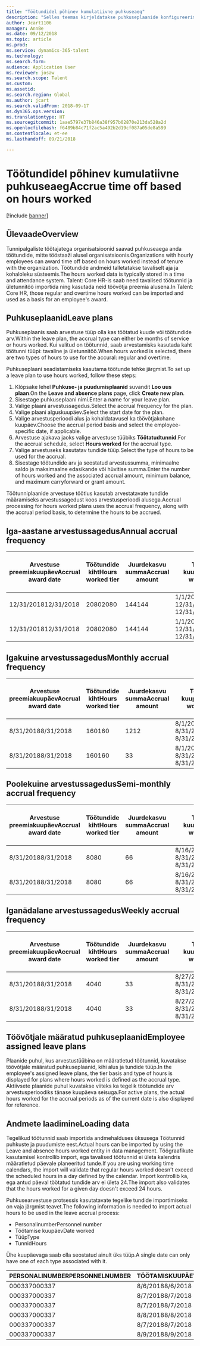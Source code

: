 ```yaml
---
title: "Töötundidel põhinev kumulatiivne puhkuseaeg"
description: "Selles teemas kirjeldatakse puhkuseplaanide konfigureerimist töötundidel põhineva kumulatiivse puhkuseaja arvestamiseks."
author: Jcart1106
manager: AnnBe
ms.date: 09/12/2018
ms.topic: article
ms.prod: 
ms.service: dynamics-365-talent
ms.technology: 
ms.search.form: 
audience: Application User
ms.reviewer: josaw
ms.search.scope: Talent
ms.custom: 
ms.assetid: 
ms.search.region: Global
ms.author: jcart
ms.search.validFrom: 2018-09-17
ms.dyn365.ops.version: 
ms.translationtype: HT
ms.sourcegitcommit: 1aae5797e37b846a38f957b02870e213da528a2d
ms.openlocfilehash: f6489b84c71f2ac5a492b2d19cf087a05de8a599
ms.contentlocale: et-ee
ms.lasthandoff: 09/21/2018

---
```


# <a name="accrue-time-off-based-on-hours-worked"></a><span data-ttu-id="36386-103">Töötundidel põhinev kumulatiivne puhkuseaeg</span><span class="sxs-lookup"><span data-stu-id="36386-103">Accrue time off based on hours worked</span></span>

[!include [banner](includes/banner.md)]


## <a name="overview"></a><span data-ttu-id="36386-104">Ülevaade</span><span class="sxs-lookup"><span data-stu-id="36386-104">Overview</span></span>

<span data-ttu-id="36386-105">Tunnipalgaliste töötajatega organisatsioonid saavad puhkuseaega anda töötundide, mitte tööstaaži alusel organisatsioonis.</span><span class="sxs-lookup"><span data-stu-id="36386-105">Organizations with hourly employees can award time off based on hours worked instead of tenure with the organization.</span></span> <span data-ttu-id="36386-106">Töötundide andmeid talletatakse tavaliselt aja ja kohaloleku süsteemis.</span><span class="sxs-lookup"><span data-stu-id="36386-106">The hours worked data is typically stored in a time and attendance system.</span></span> <span data-ttu-id="36386-107">Talent: Core HR-is saab need tavalised töötunnid ja ületunnitöö importida ning kasutada neid töövõtja preemia alusena.</span><span class="sxs-lookup"><span data-stu-id="36386-107">In Talent: Core HR, those regular and overtime hours worked can be imported and used as a basis for an employee's award.</span></span>

## <a name="leave-plans"></a><span data-ttu-id="36386-108">Puhkuseplaanid</span><span class="sxs-lookup"><span data-stu-id="36386-108">Leave plans</span></span>

<span data-ttu-id="36386-109">Puhkuseplaanis saab arvestuse tüüp olla kas töötatud kuude või töötundide arv.</span><span class="sxs-lookup"><span data-stu-id="36386-109">Within the leave plan, the accrual type can either be months of service or hours worked.</span></span> <span data-ttu-id="36386-110">Kui valitud on töötunnid, saab arvestamisks kasutada kaht töötunni tüüpi: tavaline ja ületunnitöö.</span><span class="sxs-lookup"><span data-stu-id="36386-110">When hours worked is selected, there are two types of hours to use for the accural: regular and overtime.</span></span>

<span data-ttu-id="36386-111">Puhkuseplaani seadistamiseks kasutama töötunde tehke järgmist.</span><span class="sxs-lookup"><span data-stu-id="36386-111">To set up a leave plan to use hours worked, follow these steps:</span></span>

1. <span data-ttu-id="36386-112">Klõpsake lehel **Puhkuse- ja puudumisplaanid** suvandit **Loo uus plaan**.</span><span class="sxs-lookup"><span data-stu-id="36386-112">On the **Leave and absence plans** page, click **Create new plan**.</span></span>
2. <span data-ttu-id="36386-113">Sisestage puhkuseplaani nimi.</span><span class="sxs-lookup"><span data-stu-id="36386-113">Enter a name for your leave plan.</span></span>
3. <span data-ttu-id="36386-114">Valige plaani arvestussagedus.</span><span class="sxs-lookup"><span data-stu-id="36386-114">Select the accrual frequency for the plan.</span></span>
5. <span data-ttu-id="36386-115">Valige plaani alguskuupäev.</span><span class="sxs-lookup"><span data-stu-id="36386-115">Select the start date for the plan.</span></span>
6. <span data-ttu-id="36386-116">Valige arvestusperioodi alus ja kohaldatavusel ka töövõtjakohane kuupäev.</span><span class="sxs-lookup"><span data-stu-id="36386-116">Choose the accrual period basis and select the employee-specific date, if applicable.</span></span>
7. <span data-ttu-id="36386-117">Arvestuse ajakava jaoks valige arvestuse tüübiks **Töötatudtunnid**.</span><span class="sxs-lookup"><span data-stu-id="36386-117">For the accrual schedule, select **Hours worked** for the accrual type.</span></span>
8. <span data-ttu-id="36386-118">Valige arvestuseks kasutatav tundide tüüp.</span><span class="sxs-lookup"><span data-stu-id="36386-118">Select the type of hours to be used for the accrual.</span></span>
9. <span data-ttu-id="36386-119">Sisestage töötundide arv ja seostatud arvestussumma, minimaalne saldo ja maksimaalne edasikande või hüvitise summa.</span><span class="sxs-lookup"><span data-stu-id="36386-119">Enter the number of hours worked and the associated accrual amount, minimum balance, and maximum carryforward or grant amount.</span></span>

<span data-ttu-id="36386-120">Töötunniplaanide arvestuse töötlus kasutab arvestatavate tundide määramiseks arvestussagedust koos arvestusperioodi alusega.</span><span class="sxs-lookup"><span data-stu-id="36386-120">Accrual processing for hours worked plans uses the accrual frequency, along with the accrual period basis, to determine the hours to be accrued.</span></span>

## <a name="annual-accrual-frequency"></a><span data-ttu-id="36386-121">Iga-aastane arvestussagedus</span><span class="sxs-lookup"><span data-stu-id="36386-121">Annual accrual frequency</span></span>

| <span data-ttu-id="36386-122">Arvestuse preemiakuupäev</span><span class="sxs-lookup"><span data-stu-id="36386-122">Accrual award date</span></span>    | <span data-ttu-id="36386-123">Töötundide kiht</span><span class="sxs-lookup"><span data-stu-id="36386-123">Hours worked tier</span></span>    | <span data-ttu-id="36386-124">Juurdekasvu summa</span><span class="sxs-lookup"><span data-stu-id="36386-124">Accrual amount</span></span>        | <span data-ttu-id="36386-125">Töötundide kuupäevad</span><span class="sxs-lookup"><span data-stu-id="36386-125">Hours worked dates</span></span>   | <span data-ttu-id="36386-126">Tegelik töötundide arv</span><span class="sxs-lookup"><span data-stu-id="36386-126">Hours worked actuals</span></span>| <span data-ttu-id="36386-127">Preemia</span><span class="sxs-lookup"><span data-stu-id="36386-127">Award</span></span>               |
| --------------------- | -------------------- | --------------------- | -------------------- |-------------------- |-------------------- |
| <span data-ttu-id="36386-128">12/31/2018</span><span class="sxs-lookup"><span data-stu-id="36386-128">12/31/2018</span></span>            | <span data-ttu-id="36386-129">2080</span><span class="sxs-lookup"><span data-stu-id="36386-129">2080</span></span>                 | <span data-ttu-id="36386-130">144</span><span class="sxs-lookup"><span data-stu-id="36386-130">144</span></span>                   | <span data-ttu-id="36386-131">1/1/2018–12/31/2018</span><span class="sxs-lookup"><span data-stu-id="36386-131">1/1/2018-12/31/2018</span></span>  | <span data-ttu-id="36386-132">2085</span><span class="sxs-lookup"><span data-stu-id="36386-132">2085</span></span>                | <span data-ttu-id="36386-133">144</span><span class="sxs-lookup"><span data-stu-id="36386-133">144</span></span>                 |        
| <span data-ttu-id="36386-134">12/31/2018</span><span class="sxs-lookup"><span data-stu-id="36386-134">12/31/2018</span></span>            | <span data-ttu-id="36386-135">2080</span><span class="sxs-lookup"><span data-stu-id="36386-135">2080</span></span>                 | <span data-ttu-id="36386-136">144</span><span class="sxs-lookup"><span data-stu-id="36386-136">144</span></span>                   | <span data-ttu-id="36386-137">1/1/2018–12/31/2018</span><span class="sxs-lookup"><span data-stu-id="36386-137">1/1/2018-12/31/2018</span></span>  | <span data-ttu-id="36386-138">2000</span><span class="sxs-lookup"><span data-stu-id="36386-138">2000</span></span>                | <span data-ttu-id="36386-139">0</span><span class="sxs-lookup"><span data-stu-id="36386-139">0</span></span>                 |


## <a name="monthly-accrual-frequency"></a><span data-ttu-id="36386-140">Igakuine arvestussagedus</span><span class="sxs-lookup"><span data-stu-id="36386-140">Monthly accrual frequency</span></span>

| <span data-ttu-id="36386-141">Arvestuse preemiakuupäev</span><span class="sxs-lookup"><span data-stu-id="36386-141">Accrual award date</span></span>    | <span data-ttu-id="36386-142">Töötundide kiht</span><span class="sxs-lookup"><span data-stu-id="36386-142">Hours worked tier</span></span>    | <span data-ttu-id="36386-143">Juurdekasvu summa</span><span class="sxs-lookup"><span data-stu-id="36386-143">Accrual amount</span></span>        | <span data-ttu-id="36386-144">Töötundide kuupäevad</span><span class="sxs-lookup"><span data-stu-id="36386-144">Hours worked dates</span></span>   | <span data-ttu-id="36386-145">Tegelik töötundide arv</span><span class="sxs-lookup"><span data-stu-id="36386-145">Hours worked actuals</span></span>| <span data-ttu-id="36386-146">Preemia</span><span class="sxs-lookup"><span data-stu-id="36386-146">Award</span></span>               |
| --------------------- | -------------------- | --------------------- | -------------------- |-------------------- |-------------------- |
| <span data-ttu-id="36386-147">8/31/2018</span><span class="sxs-lookup"><span data-stu-id="36386-147">8/31/2018</span></span>             | <span data-ttu-id="36386-148">160</span><span class="sxs-lookup"><span data-stu-id="36386-148">160</span></span>                  | <span data-ttu-id="36386-149">12</span><span class="sxs-lookup"><span data-stu-id="36386-149">12</span></span>                    | <span data-ttu-id="36386-150">8/1/2018–8/31/2018</span><span class="sxs-lookup"><span data-stu-id="36386-150">8/1/2018-8/31/2018</span></span>   | <span data-ttu-id="36386-151">184</span><span class="sxs-lookup"><span data-stu-id="36386-151">184</span></span>                 | <span data-ttu-id="36386-152">12</span><span class="sxs-lookup"><span data-stu-id="36386-152">12</span></span>                  |        
| <span data-ttu-id="36386-153">8/31/2018</span><span class="sxs-lookup"><span data-stu-id="36386-153">8/31/2018</span></span>             | <span data-ttu-id="36386-154">160</span><span class="sxs-lookup"><span data-stu-id="36386-154">160</span></span>                  | <span data-ttu-id="36386-155">3</span><span class="sxs-lookup"><span data-stu-id="36386-155">3</span></span>                     | <span data-ttu-id="36386-156">8/1/2018–8/31/2018</span><span class="sxs-lookup"><span data-stu-id="36386-156">8/1/2018-8/31/2018</span></span>   | <span data-ttu-id="36386-157">184</span><span class="sxs-lookup"><span data-stu-id="36386-157">184</span></span>                 | <span data-ttu-id="36386-158">3</span><span class="sxs-lookup"><span data-stu-id="36386-158">3</span></span>                   |

## <a name="semi-monthly-accrual-frequency"></a><span data-ttu-id="36386-159">Poolekuine arvestussagedus</span><span class="sxs-lookup"><span data-stu-id="36386-159">Semi-monthly accrual frequency</span></span>

| <span data-ttu-id="36386-160">Arvestuse preemiakuupäev</span><span class="sxs-lookup"><span data-stu-id="36386-160">Accrual award date</span></span>    | <span data-ttu-id="36386-161">Töötundide kiht</span><span class="sxs-lookup"><span data-stu-id="36386-161">Hours worked tier</span></span>    | <span data-ttu-id="36386-162">Juurdekasvu summa</span><span class="sxs-lookup"><span data-stu-id="36386-162">Accrual amount</span></span>        | <span data-ttu-id="36386-163">Töötundide kuupäevad</span><span class="sxs-lookup"><span data-stu-id="36386-163">Hours worked dates</span></span>   | <span data-ttu-id="36386-164">Tegelik töötundide arv</span><span class="sxs-lookup"><span data-stu-id="36386-164">Hours worked actuals</span></span>| <span data-ttu-id="36386-165">Preemia</span><span class="sxs-lookup"><span data-stu-id="36386-165">Award</span></span>               |
| --------------------- | -------------------- | --------------------- | -------------------- |-------------------- |-------------------- |
| <span data-ttu-id="36386-166">8/31/2018</span><span class="sxs-lookup"><span data-stu-id="36386-166">8/31/2018</span></span>             | <span data-ttu-id="36386-167">80</span><span class="sxs-lookup"><span data-stu-id="36386-167">80</span></span>                   | <span data-ttu-id="36386-168">6</span><span class="sxs-lookup"><span data-stu-id="36386-168">6</span></span>                     | <span data-ttu-id="36386-169">8/16/2018–8/31/2018</span><span class="sxs-lookup"><span data-stu-id="36386-169">8/16/2018-8/31/2018</span></span>  | <span data-ttu-id="36386-170">81</span><span class="sxs-lookup"><span data-stu-id="36386-170">81</span></span>                  | <span data-ttu-id="36386-171">6</span><span class="sxs-lookup"><span data-stu-id="36386-171">6</span></span>                  |        
| <span data-ttu-id="36386-172">8/31/2018</span><span class="sxs-lookup"><span data-stu-id="36386-172">8/31/2018</span></span>             | <span data-ttu-id="36386-173">80</span><span class="sxs-lookup"><span data-stu-id="36386-173">80</span></span>                   | <span data-ttu-id="36386-174">6</span><span class="sxs-lookup"><span data-stu-id="36386-174">6</span></span>                     | <span data-ttu-id="36386-175">8/16/2018–8/31/2018</span><span class="sxs-lookup"><span data-stu-id="36386-175">8/16/2018-8/31/2018</span></span>  | <span data-ttu-id="36386-176">75</span><span class="sxs-lookup"><span data-stu-id="36386-176">75</span></span>                  | <span data-ttu-id="36386-177">0</span><span class="sxs-lookup"><span data-stu-id="36386-177">0</span></span>                   |

## <a name="weekly-accrual-frequency"></a><span data-ttu-id="36386-178">Iganädalane arvestussagedus</span><span class="sxs-lookup"><span data-stu-id="36386-178">Weekly accrual frequency</span></span>

| <span data-ttu-id="36386-179">Arvestuse preemiakuupäev</span><span class="sxs-lookup"><span data-stu-id="36386-179">Accrual award date</span></span>    | <span data-ttu-id="36386-180">Töötundide kiht</span><span class="sxs-lookup"><span data-stu-id="36386-180">Hours worked tier</span></span>    | <span data-ttu-id="36386-181">Juurdekasvu summa</span><span class="sxs-lookup"><span data-stu-id="36386-181">Accrual amount</span></span>        | <span data-ttu-id="36386-182">Töötundide kuupäevad</span><span class="sxs-lookup"><span data-stu-id="36386-182">Hours worked dates</span></span>   | <span data-ttu-id="36386-183">Tegelik töötundide arv</span><span class="sxs-lookup"><span data-stu-id="36386-183">Hours worked actuals</span></span>| <span data-ttu-id="36386-184">Preemia</span><span class="sxs-lookup"><span data-stu-id="36386-184">Award</span></span>               |
| --------------------- | -------------------- | --------------------- | -------------------- |-------------------- |-------------------- |
| <span data-ttu-id="36386-185">8/31/2018</span><span class="sxs-lookup"><span data-stu-id="36386-185">8/31/2018</span></span>             | <span data-ttu-id="36386-186">40</span><span class="sxs-lookup"><span data-stu-id="36386-186">40</span></span>                   | <span data-ttu-id="36386-187">3</span><span class="sxs-lookup"><span data-stu-id="36386-187">3</span></span>                     | <span data-ttu-id="36386-188">8/27/2018–8/31/2018</span><span class="sxs-lookup"><span data-stu-id="36386-188">8/27/2018-8/31/2018</span></span>  | <span data-ttu-id="36386-189">42</span><span class="sxs-lookup"><span data-stu-id="36386-189">42</span></span>                  | <span data-ttu-id="36386-190">3</span><span class="sxs-lookup"><span data-stu-id="36386-190">3</span></span>                  |        
| <span data-ttu-id="36386-191">8/31/2018</span><span class="sxs-lookup"><span data-stu-id="36386-191">8/31/2018</span></span>             | <span data-ttu-id="36386-192">40</span><span class="sxs-lookup"><span data-stu-id="36386-192">40</span></span>                   | <span data-ttu-id="36386-193">3</span><span class="sxs-lookup"><span data-stu-id="36386-193">3</span></span>                     | <span data-ttu-id="36386-194">8/27/2018–8/31/2018</span><span class="sxs-lookup"><span data-stu-id="36386-194">8/27/2018-8/31/2018</span></span>  | <span data-ttu-id="36386-195">35</span><span class="sxs-lookup"><span data-stu-id="36386-195">35</span></span>                  | <span data-ttu-id="36386-196">0</span><span class="sxs-lookup"><span data-stu-id="36386-196">0</span></span>                   |

## <a name="employee-assigned-leave-plans"></a><span data-ttu-id="36386-197">Töövõtjale määratud puhkuseplaanid</span><span class="sxs-lookup"><span data-stu-id="36386-197">Employee assigned leave plans</span></span>

<span data-ttu-id="36386-198">Plaanide puhul, kus arvestustüübina on määratletud töötunnid, kuvatakse töövõtjale määratud puhkuseplaanid, kihi alus ja tundide tüüp.</span><span class="sxs-lookup"><span data-stu-id="36386-198">In the employee's assigned leave plans, the tier basis and type of hours is displayed for plans where hours worked is defined as the accrual type.</span></span> <span data-ttu-id="36386-199">Aktiivsete plaanide puhul kuvatakse viiteks ka tegelik töötundide arv arvestusperioodiks tänase kuupäeva seisuga.</span><span class="sxs-lookup"><span data-stu-id="36386-199">For active plans, the actual hours worked for the accrual periods as of the current date is also displayed for reference.</span></span> 

## <a name="loading-data"></a><span data-ttu-id="36386-200">Andmete laadimine</span><span class="sxs-lookup"><span data-stu-id="36386-200">Loading data</span></span>

<span data-ttu-id="36386-201">Tegelikud töötunnid saab importida andmehalduses üksusega Töötunnid puhkuste ja puudumiste eest.</span><span class="sxs-lookup"><span data-stu-id="36386-201">Actual hours can be imported by using the Leave and absence hours worked entity in data management.</span></span> <span data-ttu-id="36386-202">Töögraafikute kasutamisel kontrollib import, ega tavalised töötunnid ei ületa kalendris määratletud päevale planeeritud tunde.</span><span class="sxs-lookup"><span data-stu-id="36386-202">If you are using working time calendars, the import will validate that regular hours worked doesn't exceed the scheduled hours in a day defined by the calendar.</span></span> <span data-ttu-id="36386-203">Import kontrollib ka, ega antud päeval töötatud tundide arv ei ületa 24.</span><span class="sxs-lookup"><span data-stu-id="36386-203">The import also validates that the hours worked for a given day doesn't exceed 24 hours.</span></span> 

<span data-ttu-id="36386-204">Puhkusearvestuse protsessis kasutatavate tegelike tundide importimiseks on vaja järgmist teavet.</span><span class="sxs-lookup"><span data-stu-id="36386-204">The following information is needed to import actual hours to be used in the leave accrual process:</span></span>

+ <span data-ttu-id="36386-205">Personalinumber</span><span class="sxs-lookup"><span data-stu-id="36386-205">Personnel number</span></span> 
+ <span data-ttu-id="36386-206">Töötamise kuupäev</span><span class="sxs-lookup"><span data-stu-id="36386-206">Date worked</span></span>
+ <span data-ttu-id="36386-207">Tüüp</span><span class="sxs-lookup"><span data-stu-id="36386-207">Type</span></span>
+ <span data-ttu-id="36386-208">Tunnid</span><span class="sxs-lookup"><span data-stu-id="36386-208">Hours</span></span>

<span data-ttu-id="36386-209">Ühe kuupäevaga saab olla seostatud ainult üks tüüp.</span><span class="sxs-lookup"><span data-stu-id="36386-209">A single date can only have one of each type associated with it.</span></span>

| <span data-ttu-id="36386-210">PERSONALINUMBER</span><span class="sxs-lookup"><span data-stu-id="36386-210">PERSONNELNUMBER</span></span>       | <span data-ttu-id="36386-211">TÖÖTAMISKUUPÄEV</span><span class="sxs-lookup"><span data-stu-id="36386-211">DATEWORKED</span></span>           | <span data-ttu-id="36386-212">TÜÜP</span><span class="sxs-lookup"><span data-stu-id="36386-212">TYPE</span></span>                  | <span data-ttu-id="36386-213">TUNNID</span><span class="sxs-lookup"><span data-stu-id="36386-213">HOURS</span></span>                |
| --------------------- | -------------------- | --------------------- | -------------------- |
| <span data-ttu-id="36386-214">000337</span><span class="sxs-lookup"><span data-stu-id="36386-214">000337</span></span>                | <span data-ttu-id="36386-215">8/6/2018</span><span class="sxs-lookup"><span data-stu-id="36386-215">8/6/2018</span></span>             | <span data-ttu-id="36386-216">Tavaline</span><span class="sxs-lookup"><span data-stu-id="36386-216">Regular</span></span>               | <span data-ttu-id="36386-217">8</span><span class="sxs-lookup"><span data-stu-id="36386-217">8</span></span>                    |       
| <span data-ttu-id="36386-218">000337</span><span class="sxs-lookup"><span data-stu-id="36386-218">000337</span></span>                | <span data-ttu-id="36386-219">8/7/2018</span><span class="sxs-lookup"><span data-stu-id="36386-219">8/7/2018</span></span>             | <span data-ttu-id="36386-220">Tavaline</span><span class="sxs-lookup"><span data-stu-id="36386-220">Regular</span></span>               | <span data-ttu-id="36386-221">8</span><span class="sxs-lookup"><span data-stu-id="36386-221">8</span></span>                    |
| <span data-ttu-id="36386-222">000337</span><span class="sxs-lookup"><span data-stu-id="36386-222">000337</span></span>                | <span data-ttu-id="36386-223">8/7/2018</span><span class="sxs-lookup"><span data-stu-id="36386-223">8/7/2018</span></span>             | <span data-ttu-id="36386-224">Ületunnitöö</span><span class="sxs-lookup"><span data-stu-id="36386-224">Overtime</span></span>              | <span data-ttu-id="36386-225">3</span><span class="sxs-lookup"><span data-stu-id="36386-225">3</span></span>                    |
| <span data-ttu-id="36386-226">000337</span><span class="sxs-lookup"><span data-stu-id="36386-226">000337</span></span>                | <span data-ttu-id="36386-227">8/8/2018</span><span class="sxs-lookup"><span data-stu-id="36386-227">8/8/2018</span></span>             | <span data-ttu-id="36386-228">Tavaline</span><span class="sxs-lookup"><span data-stu-id="36386-228">Regular</span></span>               | <span data-ttu-id="36386-229">8</span><span class="sxs-lookup"><span data-stu-id="36386-229">8</span></span>                    |
| <span data-ttu-id="36386-230">000337</span><span class="sxs-lookup"><span data-stu-id="36386-230">000337</span></span>                | <span data-ttu-id="36386-231">8/7/2018</span><span class="sxs-lookup"><span data-stu-id="36386-231">8/7/2018</span></span>             | <span data-ttu-id="36386-232">Tavaline</span><span class="sxs-lookup"><span data-stu-id="36386-232">Regular</span></span>               | <span data-ttu-id="36386-233">8</span><span class="sxs-lookup"><span data-stu-id="36386-233">8</span></span>                    |
| <span data-ttu-id="36386-234">000337</span><span class="sxs-lookup"><span data-stu-id="36386-234">000337</span></span>                | <span data-ttu-id="36386-235">8/9/2018</span><span class="sxs-lookup"><span data-stu-id="36386-235">8/9/2018</span></span>             | <span data-ttu-id="36386-236">Tavaline</span><span class="sxs-lookup"><span data-stu-id="36386-236">Regular</span></span>               | <span data-ttu-id="36386-237">8</span><span class="sxs-lookup"><span data-stu-id="36386-237">8</span></span>                    |

